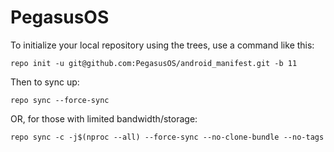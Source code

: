 PegasusOS
===========

To initialize your local repository using the trees, use a command like this:

    repo init -u git@github.com:PegasusOS/android_manifest.git -b 11

Then to sync up:

    repo sync --force-sync

OR, for those with limited bandwidth/storage:

    repo sync -c -j$(nproc --all) --force-sync --no-clone-bundle --no-tags

